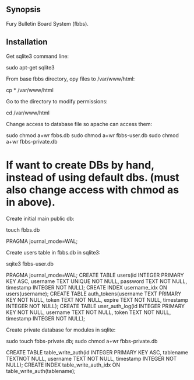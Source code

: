 ## Synopsis

Fury Bulletin Board System (fbbs).

## Installation

Get sqlite3 command line:

sudo apt-get sqlite3

From base fbbs directory, opy files to /var/www/html:

cp * /var/www/html

Go to the directory to modify permissions:

cd /var/www/html

Change access to database file so apache can access them:

sudo chmod a+wr fbbs.db
sudo chmod a+wr fbbs-user.db
sudo chmod a+wr fbbs-private.db


# If want to create DBs by hand, instead of using default dbs. (must also change access with chmod as in above).


Create initial main public db:

touch fbbs.db
> 
PRAGMA journal_mode=WAL;

Create users table in fbbs.db in sqlite3:

sqite3 fbbs-user.db
> 
PRAGMA journal_mode=WAL;
CREATE TABLE users(id INTEGER PRIMARY KEY ASC, username TEXT UNIQUE NOT NULL, password TEXT NOT NULL, timestamp INTEGER NOT NULL);
CREATE INDEX username_idx ON users(username);
CREATE TABLE auth_tokens(username TEXT PRIMARY KEY NOT NULL, token TEXT NOT NULL, expire TEXT NOT NULL, timestamp INTEGER NOT NULL);
CREATE TABLE user_auth_log(id INTEGER PRIMARY KEY NOT NULL, username TEXT NOT NULL, token TEXT NOT NULL, timestamp INTEGER NOT NULL);

Create private database for modules in sqlite:

sudo touch fbbs-private.db; sudo chmod a+wr fbbs-private.db
>
CREATE TABLE table_write_auth(id INTEGER PRIMARY KEY ASC, tablename TEXTNOT NULL, username TEXT NOT NULL, timestamp INTEGER NOT NULL);
CREATE INDEX table_write_auth_idx ON table_write_auth(tablename);
 


